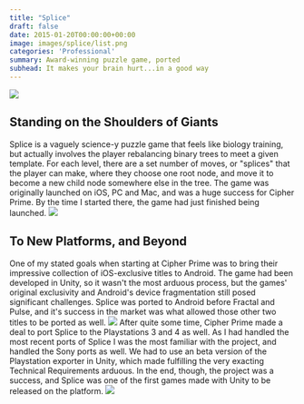 ```yaml
---
title: "Splice"
draft: false
date: 2015-01-20T00:00:00+00:00
image: images/splice/list.png
categories: 'Professional'
summary: Award-winning puzzle game, ported
subhead: It makes your brain hurt...in a good way
---
```

![](../../images/splice/modifiers.jpeg)
## Standing on the Shoulders of Giants
Splice is a vaguely science-y puzzle game that feels like biology training, but actually involves the player rebalancing binary trees to meet a given template. For each level, there are a set number of moves, or "splices" that the player can make, where they choose one root node, and move it to become a new child node somewhere else in the tree. The game was originally launched on iOS, PC and Mac, and was a huge success for Cipher Prime. By the time I started there, the game had just finished being launched.
![](../../images/splice/angelic.jpeg)
## To New Platforms, and Beyond
One of my stated goals when starting at Cipher Prime was to bring their impressive collection of iOS-exclusive titles to Android. The game had been developed in Unity, so it wasn't the most arduous process, but the games' original exclusivity and Android's device fragmentation still posed significant challenges. Splice was ported to Android before Fractal and Pulse, and it's success in the market was what allowed those other two titles to be ported as well.
![](../../images/splice/mainmenu.jpeg)
After quite some time, Cipher Prime made a deal to port Splice to the Playstations 3 and 4 as well. As I had handled the most recent ports of Splice I was the most familiar with the project, and handled the Sony ports as well. We had to use an beta version of the Playstation exporter in Unity, which made fulfilling the very exacting Technical Requirements arduous. In the end, though, the project was a success, and Splice was one of the first games made with Unity to be released on the platform.
![](../../images/splice/strand101.jpeg)